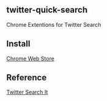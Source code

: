 ## twitter-quick-search
Chrome Extentions for Twitter Search

## Install
[Chrome Web Store](https://chrome.google.com/webstore/detail/twitter-quick-search/jgjhkfpideicgcfpjbekemjkikmlenne)

## Reference
[Twitter Search It](https://github.com/equinox79/Twitter-Search-It)